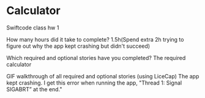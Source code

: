 # Calculator
Swiftcode class hw 1

How many hours did it take to complete?
1.5h(Spend extra 2h trying to figure out why the app kept crashing but didn't succeed)

Which required and optional stories have you completed?
The required calculator

GIF walkthrough of all required and optional stories (using LiceCap)
The app kept crashing. I get this error when running the app, "Thread 1: Signal SIGABRT” at the end."

